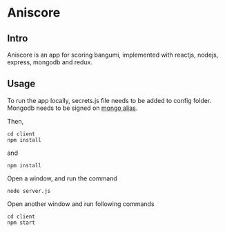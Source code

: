 # Aniscore
## Intro
Aniscore is an app for scoring bangumi, implemented with reactjs, nodejs, express, mongodb and redux.

## Usage
To run the app locally, secrets.js file needs to be added to config folder. Mongodb needs to be signed on [mongo alias](https://cloud.mongodb.com/v2/5cd3536d79358e6972f80720#clusters).

Then, 
```unix
cd client 
npm install
```
and 

```unix
npm install
```

Open a window, and run the command
```unix
node server.js
```

Open another window and run following commands
```unix
cd client
npm start
```


